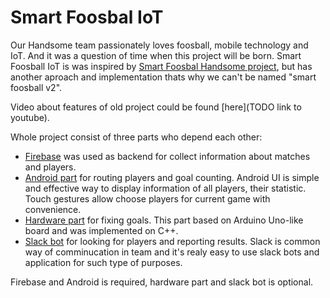 # Smart Foosbal IoT

Our Handsome team passionately loves foosball, mobile technology and IoT. And it was a question of time when this project will be born. Smart Foosball IoT is was inspired by [Smart Foosbal Handsome project](https://github.com/handsomecode/smart-foosball), but has another aproach and implementation thats why we can't be named "smart foosball v2".

Video about features of old project could be found [here](TODO link to youtube).

Whole project consist of three parts who depend each other:

* [Firebase](/README-firebase.md) was used as backend for collect information about matches and players.
* [Android part](/AndroidApp/README-android.md) for routing players and goal counting. Android UI is simple and effective way to display information of all players, their statistic. Touch gestures allow choose players for current game with сonvenience.
* [Hardware part](/Arduino/README-arduino.md) for fixing goals. This part based on Arduino Uno-like board and was implemented on C++.
* [Slack bot](/SlackBot/README-slackbot.md) for looking for players and reporting results. Slack is common way of comminucation in team and it's realy easy to use slack bots and application for such type of purposes.

Firebase and Android is required, hardware part and slack bot is optional.